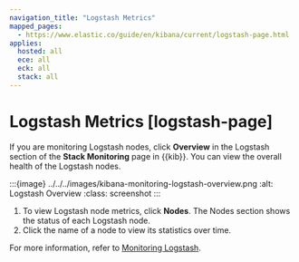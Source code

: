 ```yaml
---
navigation_title: "Logstash Metrics"
mapped_pages:
  - https://www.elastic.co/guide/en/kibana/current/logstash-page.html
applies:
  hosted: all
  ece: all
  eck: all
  stack: all
---
```




# Logstash Metrics [logstash-page]


If you are monitoring Logstash nodes, click **Overview** in the Logstash section of the **Stack Monitoring** page in {{kib}}. You can view the overall health of the Logstash nodes.

:::{image} ../../../images/kibana-monitoring-logstash-overview.png
:alt: Logstash Overview
:class: screenshot
:::

1. To view Logstash node metrics, click **Nodes**. The Nodes section shows the status of each Logstash node.
2. Click the name of a node to view its statistics over time.

For more information, refer to [Monitoring Logstash](logstash://docs/reference/ingestion-tools/logstash/monitoring-logstash-legacy.md).
